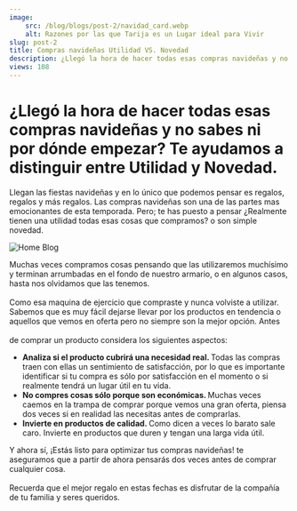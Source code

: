 ```yaml
---
image:
	src: /blog/blogs/post-2/navidad_card.webp
	alt: Razones por las que Tarija es un Lugar ideal para Vivir
slug: post-2
title: Compras navideñas Utilidad VS. Novedad
description: ¿Llegó la hora de hacer todas esas compras navideñas y no sabes ni por dónde empezar? Te ayudamos a distinguir entre Utilidad y Novedad.
views: 108
---
```


<div class="max-w-[80%] max-lg:max-w-[90%] mx-auto">
  <h1 class="text-lg font-my-raleway font-bold">
    ¿Llegó la hora de hacer todas esas compras navideñas y no sabes ni por
    dónde empezar? Te ayudamos a distinguir entre Utilidad y Novedad.
  </h1>
  <span class="block w-full h-[2px] bg-navy-blue mt-5"></span>
  <p class="text-sm py-5 text-dark">
    Llegan las fiestas navideñas y en lo único que podemos pensar es
    regalos, regalos y más regalos. Las compras navideñas son una de las
    partes mas emocionantes de esta temporada. Pero; te has puesto a pensar
    ¿Realmente tienen una utilidad todas esas cosas que compramos? o son
    simple novedad.
  </p>
  <img
    class="w-full max-w-[480px] mx-auto my-5 rounded-xl"
    src="/blog/blogs/post-1/homeBlog.webp"
    alt="Home Blog"
    loading="lazy"
    decoding="async"
  />
  <p class="text-sm py-5 text-dark">
    Muchas veces compramos cosas pensando que las utilizaremos muchísimo y
    terminan arrumbadas en el fondo de nuestro armario, o en algunos casos,
    hasta nos olvidamos que las tenemos.
    <br />
    <br />
    Como esa maquina de ejercicio que compraste y nunca volviste a utilizar.
    Sabemos que es muy fácil dejarse llevar por los productos en tendencia o
    aquellos que vemos en oferta pero no siempre son la mejor opción. Antes
    <br />
    <br />
    de comprar un producto considera los siguientes aspectos:
  </p>
  <ul class="flex flex-col gap-5 my-3 list-disc text-sm text-dark">
    <li>
      <strong class="text-black">Analiza si el producto cubrirá una necesidad real. </strong>
      Todas las compras traen con ellas un sentimiento de satisfacción, por
      lo que es importante identificar si tu compra es sólo por satisfacción
      en el momento o si realmente tendrá un lugar útil en tu vida.
    </li>
    <li>
      <strong class="text-black">No compres cosas sólo porque son económicas. </strong>
      Muchas veces caemos en la trampa de comprar porque vemos una gran
      oferta, piensa dos veces si en realidad las necesitas antes de
      comprarlas.
    </li>
    <li>
      <strong class="text-black">Invierte en productos de calidad. </strong>
      Como dicen a veces lo barato sale caro. Invierte en productos que
      duren y tengan una larga vida útil.
    </li>
  </ul

  <p class="text-dark">
    Y ahora sí, ¡Estás listo para optimizar tus compras navideñas! te
    aseguramos que a partir de ahora pensarás dos veces antes de comprar
    cualquier cosa.
    <br />
    <br />
    Recuerda que el mejor regalo en estas fechas es disfrutar de la compañía
    de tu familia y seres queridos.
  </p>
</div>